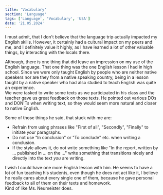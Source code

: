 ```yaml
---
title: 'Vocabulary'
section: 'Language'
tags: ['Language', 'Vocabulary', 'USA']
date: '21.05.2024'
---
```


I must admit, that I don't believe that the language trip actually impacted my
English skills. However, it certainly had a cultural impact on my peers and me,
and I definitely value it highly, as I have learned a lot of other valuable
things, by interacting with the locals there.

Although, there is one thing that did leave an impression on my use of the
English language. That one thing was the one English lesson I had in high
school. Since we were only taught English by people who are neither native
speakers nor are they from a native speaking country, being in a lesson taught
by a native speaker who had also studied to teach English was quite an
experience.  
We were tasked to write some texts as we participated in his class and the
teacher gave us great feedback on those texts. He pointed out various DOs and
DON'Ts when writing text, so they would seem more natural and closer to native
English.

Some of those things he said, that stuck with me are:

- Refrain from using phrases like "First of all", "Secondly", "Finally" to
  initiate your paragraphs.
- Do not use "In conclusion" or "To conclude" etc. when writing a conclusion.
- If the style allows it, do not write something like "In the report, written
  by ... published in ... on the ..." write something that transitions nicely and
  directly into the text _you_ are writing.

I wish I could have one more English lesson with him. He seems to have a lot of
fun teaching his students, even though he does not act like it, I believe he
really cares about every single one of them, because he gave personal feedback to
all of them on their texts and homework.  
Kind of like Ms. Neumeister does.
